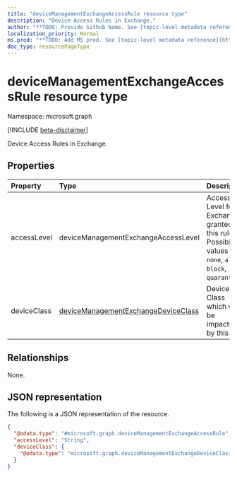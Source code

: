 ```yaml
---
title: "deviceManagementExchangeAccessRule resource type"
description: "Device Access Rules in Exchange."
author: "**TODO: Provide Github Name. See [topic-level metadata reference](https://msgo.azurewebsites.net/add/document/guidelines/metadata.html#topic-level-metadata)**"
localization_priority: Normal
ms.prod: "**TODO: Add MS prod. See [topic-level metadata reference](https://msgo.azurewebsites.net/add/document/guidelines/metadata.html#topic-level-metadata)**"
doc_type: resourcePageType
---
```


# deviceManagementExchangeAccessRule resource type

Namespace: microsoft.graph

[!INCLUDE [beta-disclaimer](../../includes/beta-disclaimer.md)]

Device Access Rules in Exchange.

## Properties
|Property|Type|Description|
|:---|:---|:---|
|accessLevel|deviceManagementExchangeAccessLevel|Access Level for Exchange granted by this rule. Possible values are: `none`, `allow`, `block`, `quarantine`.|
|deviceClass|[deviceManagementExchangeDeviceClass](../resources/devicemanagementexchangedeviceclass.md)|Device Class which will be impacted by this rule.|

## Relationships
None.

## JSON representation
The following is a JSON representation of the resource.
<!-- {
  "blockType": "resource",
  "@odata.type": "microsoft.graph.deviceManagementExchangeAccessRule"
}
-->
``` json
{
  "@odata.type": "#microsoft.graph.deviceManagementExchangeAccessRule",
  "accessLevel": "String",
  "deviceClass": {
    "@odata.type": "microsoft.graph.deviceManagementExchangeDeviceClass"
  }
}
```

